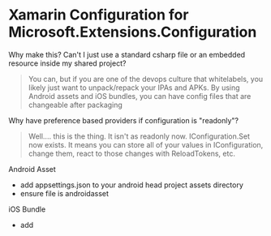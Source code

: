 # Xamarin Configuration for Microsoft.Extensions.Configuration

Why make this?  Can't I just use a standard csharp file or an embedded resource inside my shared project?
> You can, but if you are one of the devops culture that whitelabels, you likely just want to unpack/repack your IPAs and APKs.  By using Android assets and iOS bundles, you can have config
files that are changeable after packaging

Why have preference based providers if configuration is "readonly"?
> Well.... this is the thing.  It isn't as readonly now.  IConfiguration.Set now exists.  It means you can store all of your values in IConfiguration, change them, react to those changes with ReloadTokens, etc.  

Android Asset
* add appsettings.json to your android head project assets directory
* ensure file is androidasset


iOS Bundle
* add 
